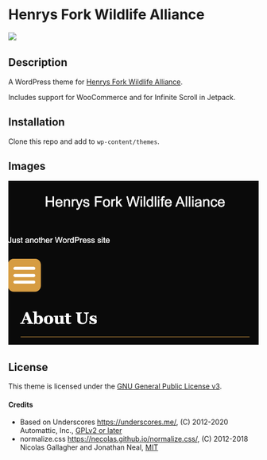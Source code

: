 # Henrys Fork Wildlife Alliance

![](https://img.shields.io/static/v1?label=Version&message=0.2&color=d59c40&style=for-the-badge)

## Description

A WordPress theme for [Henrys Fork Wildlife Alliance](https://henrysforkwildlifealliance.org/).

Includes support for WooCommerce and for Infinite Scroll in Jetpack.

## Installation

Clone this repo and add to `wp-content/themes`.

## Images

![mobile screenshot 01](./screenshots/mobile01.png?raw=true)

## License

This theme is licensed under the [GNU General Public License v3](./LICENSE.md).

#### Credits

* Based on Underscores https://underscores.me/, (C) 2012-2020 Automattic, Inc., [GPLv2 or later](https://www.gnu.org/licenses/gpl-2.0.html)
* normalize.css https://necolas.github.io/normalize.css/, (C) 2012-2018 Nicolas Gallagher and Jonathan Neal, [MIT](https://opensource.org/licenses/MIT)